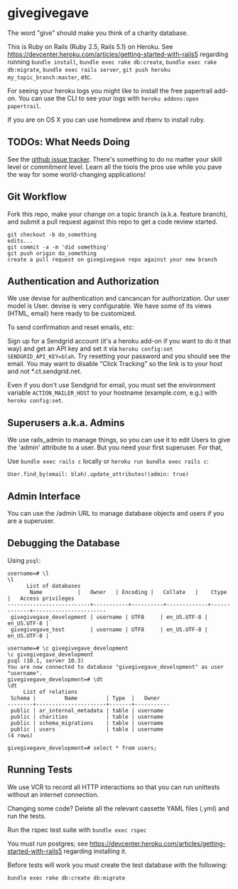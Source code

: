 # givegivegave

The word "give" should make you think of a charity database.

This is Ruby on Rails (Ruby 2.5, Rails 5.1) on Heroku. See
https://devcenter.heroku.com/articles/getting-started-with-rails5
regarding running `bundle install`, `bundle exec rake db:create`, `bundle exec rake db:migrate`, `bundle exec rails server`, `git
push heroku my_topic_branch:master`, etc.

For seeing your heroku logs you might like to install the free papertrail
add-on. You can use the CLI to see your logs with `heroku addons:open papertrail`.

If you are on OS X you can use homebrew and rbenv to install ruby.

## TODOs: What Needs Doing

See the
[github issue tracker](https://github.com/chandler37/givegivegave/issues). There's
something to do no matter your skill level or commitment level. Learn all the
tools the pros use while you pave the way for some world-changing applications!

## Git Workflow

Fork this repo, make your change on a topic branch (a.k.a. feature branch), and
submit a pull request against this repo to get a code review started.

```
git checkout -b do_something
edits...
git commit -a -m 'did something'
git push origin do_something
create a pull request on givegivegave repo against your new branch
```

## Authentication and Authorization

We use devise for authentication and cancancan for authorization. Our user
model is User. devise is very configurable. We have some of its views (HTML,
email) here ready to be customized.

To send confirmation and reset emails, etc:

Sign up for a Sendgrid account (it's a heroku add-on if you want to do it that
way) and get an API key and set it via `heroku config:set
SENDGRID_API_KEY=blah`. Try resetting your password and you should see the
email. You may want to disable "Click Tracking" so the link is to your host and
not *.ct.sendgrid.net.

Even if you don't use Sendgrid for email, you must set the environment variable
`ACTION_MAILER_HOST` to your hostname (example.com, e.g.) with `heroku config:set`.

## Superusers a.k.a. Admins

We use rails_admin to manage things, so you can use it to edit Users to give
the 'admin' attribute to a user. But you need your first superuser. For that,

Use `bundle exec rails c` locally or `heroku run bundle exec rails c`:

`User.find_by(email: blah).update_attributes!(admin: true)`

## Admin Interface

You can use the /admin URL to manage database objects and users if you are a
superuser.

## Debugging the Database

Using `psql`:

```
username=# \l
\l
      List of databases
       Name           |   Owner   | Encoding |   Collate   |    Ctype    |   Access privileges   
--------------------------+-----------+----------+-------------+-------------+-----------------------
 givegivegave_development | username | UTF8     | en_US.UTF-8 | en_US.UTF-8 | 
 givegivegave_test        | username | UTF8     | en_US.UTF-8 | en_US.UTF-8 | 

username=# \c givegivegave_development
\c givegivegave_development
psql (10.1, server 10.3)
You are now connected to database "givegivegave_development" as user "username".
givegivegave_development=# \dt
\dt
     List of relations
 Schema |         Name         | Type  |   Owner   
--------+----------------------+-------+-----------
 public | ar_internal_metadata | table | username
 public | charities            | table | username
 public | schema_migrations    | table | username
 public | users                | table | username
(4 rows)

givegivegave_development=# select * from users;
```

## Running Tests

We use VCR to record all HTTP interactions so that you can run unittests
without an internet connection.

Changing some code? Delete all the relevant cassette YAML files (.yml) and run
the tests.

Run the rspec test suite with `bundle exec rspec`

You must run postgres; see
https://devcenter.heroku.com/articles/getting-started-with-rails5 regarding
installing it.

Before tests will work you must create the test database with the following:

`bundle exec rake db:create db:migrate`
